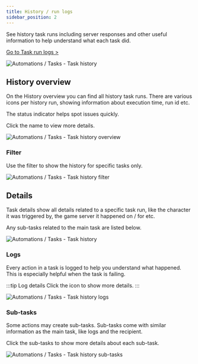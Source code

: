 ```yaml
---
title: History / run logs
sidebar_position: 2
---
```


See history task runs including server responses and other useful information to help understand what each task did.

[Go to Task run logs >](https://dash.gameserverapp.com/task/history)

![Automations / Tasks - Task history](/img/dashboard/automate_tasks/task_history_overview.jpg)

## History overview
On the History overview you can find all history task runs. There are various <icon icon="fa-solid fa-circle-info" size="lg" /> icons per history run, showing information about execution time, run id etc.

The status indicator helps spot issues quickly.

Click the name to view more details.

![Automations / Tasks - Task history overview](/img/dashboard/automate_tasks/history_overview.jpg)

### Filter
Use the filter to show the history for specific tasks only.

![Automations / Tasks - Task history filter](/img/dashboard/automate_tasks/history_filter.jpg)


## Details
Task details show all details related to a specific task run, like the character it was triggered by, the game server it happened on / for etc.

Any sub-tasks related to the main task are listed below.

![Automations / Tasks - Task history](/img/dashboard/automate_tasks/history_detail_overview.jpg)

### Logs
Every action in a task is logged to help you understand what happened. This is especially helpful when the task is failing.

:::tip Log details
Click the <icon icon="fa-solid fa-chevron-down" size="lg" /> icon to show more details.
:::

![Automations / Tasks - Task history logs](/img/dashboard/automate_tasks/history_detail_logs.jpg)

### Sub-tasks
Some actions may create sub-tasks. Sub-tasks come with similar information as the main task, like logs and the recipient.

Click the sub-tasks to show more details about each sub-task.


![Automations / Tasks - Task history sub-tasks](/img/dashboard/automate_tasks/history_detail_sub-tasks.jpg)